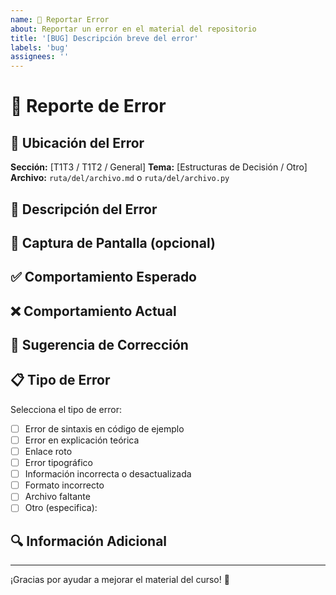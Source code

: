 ```yaml
---
name: 🐛 Reportar Error
about: Reportar un error en el material del repositorio
title: '[BUG] Descripción breve del error'
labels: 'bug'
assignees: ''
---
```


# 🐛 Reporte de Error

## 📍 Ubicación del Error

**Sección:** [T1T3 / T1T2 / General]
**Tema:** [Estructuras de Decisión / Otro]
**Archivo:** `ruta/del/archivo.md` o `ruta/del/archivo.py`

## 🔴 Descripción del Error

<!-- Describe claramente el error que encontraste -->


## 📸 Captura de Pantalla (opcional)

<!-- Si aplica, agrega una captura de pantalla -->


## ✅ Comportamiento Esperado

<!-- Describe qué debería decir o hacer correctamente -->


## ❌ Comportamiento Actual

<!-- Describe qué dice o hace incorrectamente -->


## 🔄 Sugerencia de Corrección

<!-- Si tienes una idea de cómo corregirlo, compártela -->


## 📋 Tipo de Error

Selecciona el tipo de error:

- [ ] Error de sintaxis en código de ejemplo
- [ ] Error en explicación teórica
- [ ] Enlace roto
- [ ] Error tipográfico
- [ ] Información incorrecta o desactualizada
- [ ] Formato incorrecto
- [ ] Archivo faltante
- [ ] Otro (especifica):

## 🔍 Información Adicional

<!-- Cualquier información adicional que pueda ser útil -->


---

¡Gracias por ayudar a mejorar el material del curso! 🙏

